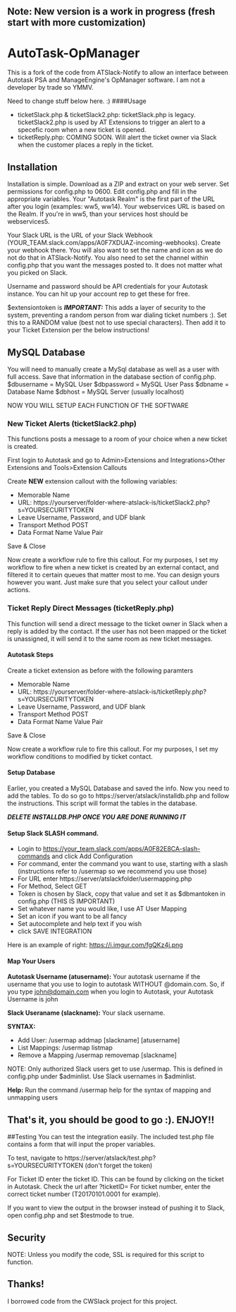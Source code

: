 ## Note: New version is a work in progress (fresh start with more customization)
# AutoTask-OpManager
This is a fork of the code from ATSlack-Notify to allow an interface between Autotask PSA and ManageEngine's OpManager software. I am not a developer by trade so YMMV.


Need to change stuff below here. :)
####Usage
* ticketSlack.php & ticketSlack2.php: ticketSlack.php is legacy. ticketSlack2.php is used by AT Extensions to trigger an alert to a specefic room when a new ticket is opened.
* ticketReply.php: COMING SOON. Will alert the ticket owner via Slack when the customer places a reply in the ticket.

## Installation

Installation is simple. Download as a ZIP and extract on your web server. Set permissions for config.php to 0600. Edit config.php and fill in the appropriate variables. Your "Autotask Realm" is the first part of the URL after you login (examples: ww5, ww14). Your webservices URL is based on the Realm. If you're in ww5, than your services host should be webservices5.

Your Slack URL is the URL of your Slack Webhook (YOUR_TEAM.slack.com/apps/A0F7XDUAZ-incoming-webhooks). Create your webhook there. You will also want to set the name and icon as we do not do that in ATSlack-Notify. You also need to set the channel within config.php that you want the messages posted to. It does not matter what you picked on Slack.

Username and password should be API credentials for your Autotask instance. You can hit up your account rep to get these for free.

$extensiontoken is ***IMPORTANT:*** This adds a layer of security to the system, preventing a random person from war dialing ticket numbers :). Set this to a RANDOM value (best not to use special characters). Then add it to your Ticket Extension per the below instructions!

## MySQL Database

You will need to manually create a MySql database as well as a user with full access. Save that information in the database section of config.php.
$dbusername = MySQL User
$dbpassword = MySQL User Pass
$dbname = Database Name
$dbhost = MySQL Server (usually localhost)

NOW YOU WILL SETUP EACH FUNCTION OF THE SOFTWARE

### New Ticket Alerts (ticketSlack2.php)

This functions posts a message to a room of your choice when a new ticket is created.

First login to Autotask and go to Admin>Extensions and Integrations>Other Extensions and Tools>Extension Callouts

Create  **NEW** extension callout with the following variables:


* Memorable Name
* URL: https://yourserver/folder-where-atslack-is/ticketSlack2.php?s=YOURSECURITYTOKEN
* Leave Username, Password, and UDF blank
* Transport Method POST
* Data Format Name Value Pair

Save & Close

Now create a workflow rule to fire this callout. For my purposes, I set my workflow to fire when a new ticket is created by an external contact, and filtered it to certain queues that matter most to me. You can design yours however you want. Just make sure that you select your callout under actions.

### Ticket Reply Direct Messages (ticketReply.php)

This function will send a direct message to the ticket owner in Slack when a reply is added by the contact. If the user has not been mapped or the ticket is unassigned, it will send it to the same room as new ticket messages.

#### Autotask Steps

Create a ticket extension as before with the following paramters

* Memorable Name
* URL: https://yourserver/folder-where-atslack-is/ticketReply.php?s=YOURSECURITYTOKEN
* Leave Username, Password, and UDF blank
* Transport Method POST
* Data Format Name Value Pair

Save & Close

Now create a workflow rule to fire this callout. For my purposes, I set my workflow conditions to modified by ticket contact.

#### Setup Database
Earlier, you created a MySQL Database and saved the info. Now you need to add the tables. To do so go to https://server/atslack/installdb.php and follow the instructions. This script will format the tables in the database.

***DELETE INSTALLDB.PHP ONCE YOU ARE DONE RUNNING IT***

#### Setup Slack SLASH command.
* Login to https://your_team.slack.com/apps/A0F82E8CA-slash-commands and click Add Configuration
* For command, enter the command you want to use, starting with a slash (instructions refer to /usermap so we recommend you use those)
* For URL enter https://server/atslackfolder/usermapping.php
* For Method, Select GET
* Token is chosen by Slack, copy that value and set it as $dbmantoken in config.php (THIS IS IMPORTANT)
* Set whatever name you would like, I use AT User Mapping
* Set an icon if you want to be all fancy
* Set autocomplete and help text if you wish
* click SAVE INTEGRATION

Here is an example of right: https://i.imgur.com/fgQKz4j.png

#### Map Your Users

**Autotask Username (atusername):** Your autotask username if the username that you use to login to autotask WITHOUT @domain.com. So, if you type john@domain.com when you login to Autotask, your Autotask Username is john

**Slack Useraname (slackname):** Your slack username.

**SYNTAX:**

* Add User: /usermap addmap [slackname] [atusername]
* List Mappings: /usermap listmap
* Remove a Mapping /usermap removemap [slackname]

NOTE: Only authorized Slack users get to use /usermap. This is defined in config.php under $adminlist. Use Slack usernames in $adminlist.

**Help:** Run the command /usermap help for the syntax of mapping and unmapping users


## That's it, you should be good to go :). ENJOY!!

##Testing
You can test the integration easily. The included test.php file contains a form that will input the proper variables.

To test, navigate to https://server/atslack/test.php?s=YOURSECURITYTOKEN (don't forget the token)

For Ticket ID enter the ticket ID. This can be found by clicking on the ticket in Autotask. Check the url after ?ticketID=
For ticket number, enter the correct ticket number (T20170101.0001 for example).

If you want to view the output in the browser instead of pushing it to Slack, open config.php and set $testmode to true.

## Security

NOTE: Unless you modify the code, SSL is required for this script to function.

## Thanks!

I borrowed code from the CWSlack project for this project.
